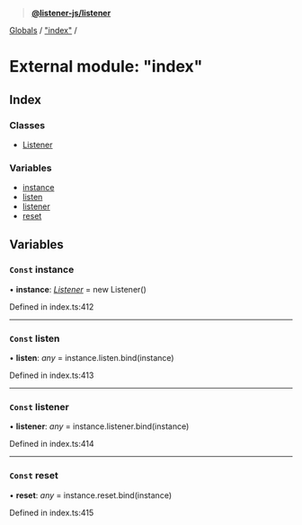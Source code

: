 > **[@listener-js/listener](../README.md)**

[Globals](../globals.md) / ["index"](_index_.md) /

# External module: "index"

## Index

### Classes

* [Listener](../classes/_index_.listener.md)

### Variables

* [instance](_index_.md#const-instance)
* [listen](_index_.md#const-listen)
* [listener](_index_.md#const-listener)
* [reset](_index_.md#const-reset)

## Variables

### `Const` instance

• **instance**: *[Listener](../classes/_index_.listener.md)* =  new Listener()

Defined in index.ts:412

___

### `Const` listen

• **listen**: *any* =  instance.listen.bind(instance)

Defined in index.ts:413

___

### `Const` listener

• **listener**: *any* =  instance.listener.bind(instance)

Defined in index.ts:414

___

### `Const` reset

• **reset**: *any* =  instance.reset.bind(instance)

Defined in index.ts:415